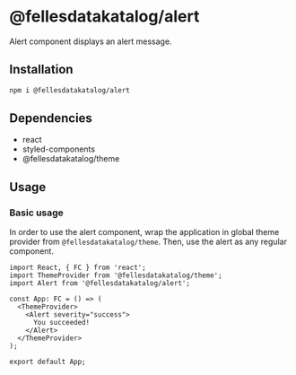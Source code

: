 # @fellesdatakatalog/alert

Alert component displays an alert message.

## Installation

```bash
npm i @fellesdatakatalog/alert
```

## Dependencies

- react
- styled-components
- @fellesdatakatalog/theme

## Usage

### Basic usage

In order to use the alert component, wrap the application in global theme provider from `@fellesdatakatalog/theme`. Then, use the alert as any regular component.

```tsx
import React, { FC } from 'react';
import ThemeProvider from '@fellesdatakatalog/theme';
import Alert from '@fellesdatakatalog/alert';

const App: FC = () => (
  <ThemeProvider>
    <Alert severity="success">
      You succeeded!
    </Alert>
  </ThemeProvider>
);

export default App;
```
